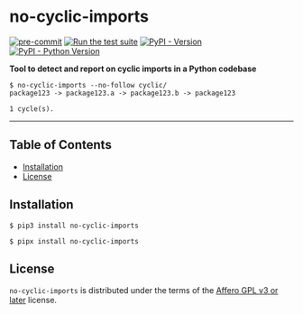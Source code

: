 # no-cyclic-imports

[![pre-commit](https://img.shields.io/badge/pre--commit-enabled-brightgreen?logo=pre-commit)](https://github.com/pre-commit/pre-commit)
[![Run the test suite](https://github.com/hartwork/no-cyclic-imports/actions/workflows/run-tests.yml/badge.svg)](https://github.com/hartwork/no-cyclic-imports/actions/workflows/run-tests.yml)
[![PyPI - Version](https://img.shields.io/pypi/v/no-cyclic-imports.svg)](https://pypi.org/project/no-cyclic-imports)
[![PyPI - Python Version](https://img.shields.io/pypi/pyversions/no-cyclic-imports.svg)](https://pypi.org/project/no-cyclic-imports)

**Tool to detect and report on cyclic imports in a Python codebase**

```console
$ no-cyclic-imports --no-follow cyclic/
package123 -> package123.a -> package123.b -> package123

1 cycle(s).
```

-----

## Table of Contents

- [Installation](#installation)
- [License](#license)


## Installation

```console
$ pip3 install no-cyclic-imports
```

```console
$ pipx install no-cyclic-imports
```


## License

`no-cyclic-imports` is distributed under the terms of the [Affero GPL v3 or later](https://spdx.org/licenses/AGPL-3.0-or-later.html) license.
